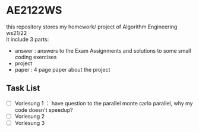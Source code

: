 # AE2122WS
this repository stores my homework/ project of Algorithm Engineering ws21/22 <br>
it include 3 parts:
  - answer  : answers to the Exam Assignments and solutions to some small coding exercises
  - project
  - paper   : 4 page paper about the project


## Task List
- [ ] Vorlesung 1 ： have question to the parallel monte carlo parallel, why my code doesn't speedup?
- [ ] Vorlesung 2
- [ ] Vorlesung 3
